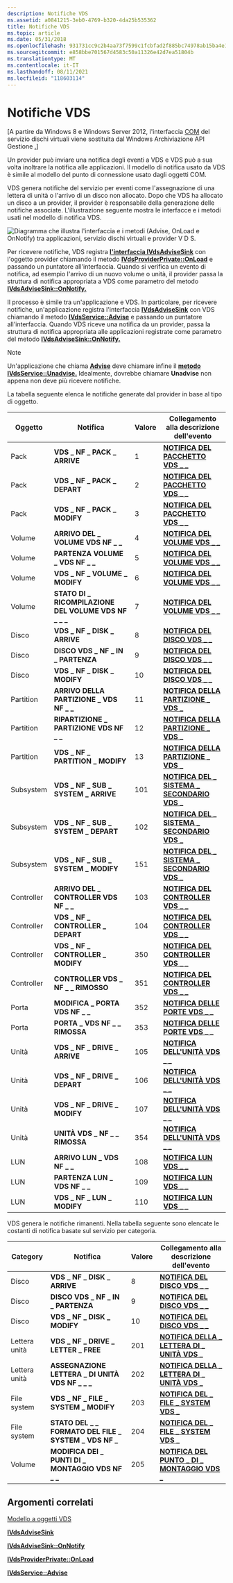 ```yaml
---
description: Notifiche VDS
ms.assetid: a0841215-3eb0-4769-b320-4da25b535362
title: Notifiche VDS
ms.topic: article
ms.date: 05/31/2018
ms.openlocfilehash: 931731cc9c2b4aa73f7599c1fcbfad2f885bc74978ab15ba4e1efbf9d2a7522c
ms.sourcegitcommit: e858bbe701567d4583c50a11326e42d7ea51804b
ms.translationtype: MT
ms.contentlocale: it-IT
ms.lasthandoff: 08/11/2021
ms.locfileid: "118603114"
---
```

# <a name="vds-notifications"></a>Notifiche VDS

\[A partire da Windows 8 e Windows Server 2012, l'interfaccia [COM](virtual-disk-service-portal.md) del servizio dischi virtuali viene sostituita dal Windows Archiviazione API Gestione [.](/previous-versions/windows/desktop/stormgmt/windows-storage-management-api-portal)\]

Un provider può inviare una notifica degli eventi a VDS e VDS può a sua volta inoltrare la notifica alle applicazioni. Il modello di notifica usato da VDS è simile al modello del punto di connessione usato dagli oggetti COM.

VDS genera notifiche del servizio per eventi come l'assegnazione di una lettera di unità o l'arrivo di un disco non allocato. Dopo che VDS ha allocato un disco a un provider, il provider è responsabile della generazione delle notifiche associate. L'illustrazione seguente mostra le interfacce e i metodi usati nel modello di notifica VDS.

![Diagramma che illustra l'interfaccia e i metodi (Advise, OnLoad e OnNotify) tra applicazioni, servizio dischi virtuali e provider V D S.](images/vdsnotification.png)

Per ricevere notifiche, VDS registra [**l'interfaccia IVdsAdviseSink**](/windows/desktop/api/Vds/nn-vds-ivdsadvisesink) con l'oggetto provider chiamando il metodo [**IVdsProviderPrivate::OnLoad**](/windows/desktop/api/VdsHwPrv/nf-vdshwprv-ivdsproviderprivate-onload) e passando un puntatore all'interfaccia. Quando si verifica un evento di notifica, ad esempio l'arrivo di un nuovo volume o unità, il provider passa la struttura di notifica appropriata a VDS come parametro del metodo [**IVdsAdviseSink::OnNotify.**](/windows/desktop/api/Vds/nf-vds-ivdsadvisesink-onnotify)

Il processo è simile tra un'applicazione e VDS. In particolare, per ricevere notifiche, un'applicazione registra l'interfaccia [**IVdsAdviseSink**](/windows/desktop/api/Vds/nn-vds-ivdsadvisesink) con VDS chiamando il metodo [**IVdsService::Advise**](/windows/desktop/api/Vds/nf-vds-ivdsservice-advise) e passando un puntatore all'interfaccia. Quando VDS riceve una notifica da un provider, passa la struttura di notifica appropriata alle applicazioni registrate come parametro del metodo [**IVdsAdviseSink::OnNotify.**](/windows/desktop/api/Vds/nf-vds-ivdsadvisesink-onnotify)

> [!Note]  
> Un'applicazione che chiama [**Advise**](/windows/desktop/api/Vds/nf-vds-ivdsservice-advise) deve chiamare infine il [**metodo IVdsService::Unadvise.**](/windows/desktop/api/Vds/nf-vds-ivdsservice-unadvise) Idealmente, dovrebbe chiamare **Unadvise** non appena non deve più ricevere notifiche.

 

La tabella seguente elenca le notifiche generate dal provider in base al tipo di oggetto.



| Oggetto     | Notifica                              | Valore | Collegamento alla descrizione dell'evento                                             |
|------------|-------------------------------------------|-------|-----------------------------------------------------------------------|
| Pack       | **VDS \_ NF \_ PACK \_ ARRIVE**                 | 1     | [**NOTIFICA DEL PACCHETTO VDS \_ \_**](/windows/desktop/api/Vds/ns-vds-vds_pack_notification)              |
| Pack       | **VDS \_ NF \_ PACK \_ DEPART**                 | 2     | [**NOTIFICA DEL PACCHETTO VDS \_ \_**](/windows/desktop/api/Vds/ns-vds-vds_pack_notification)              |
| Pack       | **VDS \_ NF \_ PACK \_ MODIFY**                 | 3     | [**NOTIFICA DEL PACCHETTO VDS \_ \_**](/windows/desktop/api/Vds/ns-vds-vds_pack_notification)              |
| Volume     | **ARRIVO DEL \_ VOLUME VDS NF \_ \_**               | 4     | [**NOTIFICA DEL VOLUME VDS \_ \_**](/windows/desktop/api/Vds/ns-vds-vds_volume_notification)          |
| Volume     | **PARTENZA VOLUME \_ VDS NF \_ \_**               | 5     | [**NOTIFICA DEL VOLUME VDS \_ \_**](/windows/desktop/api/Vds/ns-vds-vds_volume_notification)          |
| Volume     | **VDS \_ NF \_ VOLUME \_ MODIFY**               | 6     | [**NOTIFICA DEL VOLUME VDS \_ \_**](/windows/desktop/api/Vds/ns-vds-vds_volume_notification)          |
| Volume     | **STATO DI \_ RICOMPILAZIONE DEL VOLUME VDS NF \_ \_ \_** | 7     | [**NOTIFICA DEL VOLUME VDS \_ \_**](/windows/desktop/api/Vds/ns-vds-vds_volume_notification)          |
| Disco       | **VDS \_ NF \_ DISK \_ ARRIVE**                 | 8     | [**NOTIFICA DEL DISCO VDS \_ \_**](/windows/desktop/api/Vds/ns-vds-vds_disk_notification)              |
| Disco       | **DISCO VDS \_ NF \_ IN \_ PARTENZA**                 | 9     | [**NOTIFICA DEL DISCO VDS \_ \_**](/windows/desktop/api/Vds/ns-vds-vds_disk_notification)              |
| Disco       | **VDS \_ NF \_ DISK \_ MODIFY**                 | 10    | [**NOTIFICA DEL DISCO VDS \_ \_**](/windows/desktop/api/Vds/ns-vds-vds_disk_notification)              |
| Partition  | **ARRIVO DELLA PARTIZIONE \_ VDS NF \_ \_**            | 11    | [**NOTIFICA DELLA PARTIZIONE \_ VDS \_**](/windows/desktop/api/Vds/ns-vds-vds_partition_notification)    |
| Partition  | **RIPARTIZIONE \_ PARTIZIONE VDS NF \_ \_**            | 12    | [**NOTIFICA DELLA PARTIZIONE \_ VDS \_**](/windows/desktop/api/Vds/ns-vds-vds_partition_notification)    |
| Partition  | **VDS \_ NF \_ PARTITION \_ MODIFY**            | 13    | [**NOTIFICA DELLA PARTIZIONE \_ VDS \_**](/windows/desktop/api/Vds/ns-vds-vds_partition_notification)    |
| Subsystem  | **VDS \_ NF \_ SUB \_ SYSTEM \_ ARRIVE**          | 101   | [**NOTIFICA DEL \_ SISTEMA \_ SECONDARIO VDS \_**](/windows/desktop/api/Vds/ns-vds-vds_sub_system_notification) |
| Subsystem  | **VDS \_ NF \_ SUB \_ SYSTEM \_ DEPART**          | 102   | [**NOTIFICA DEL \_ SISTEMA \_ SECONDARIO VDS \_**](/windows/desktop/api/Vds/ns-vds-vds_sub_system_notification) |
| Subsystem  | **VDS \_ NF \_ SUB \_ SYSTEM \_ MODIFY**          | 151   | [**NOTIFICA DEL \_ SISTEMA \_ SECONDARIO VDS \_**](/windows/desktop/api/Vds/ns-vds-vds_sub_system_notification) |
| Controller | **ARRIVO DEL \_ CONTROLLER VDS NF \_ \_**           | 103   | [**NOTIFICA DEL CONTROLLER VDS \_ \_**](/windows/desktop/api/Vds/ns-vds-vds_controller_notification)  |
| Controller | **VDS \_ NF \_ CONTROLLER \_ DEPART**           | 104   | [**NOTIFICA DEL CONTROLLER VDS \_ \_**](/windows/desktop/api/Vds/ns-vds-vds_controller_notification)  |
| Controller | **VDS \_ NF \_ CONTROLLER \_ MODIFY**           | 350   | [**NOTIFICA DEL CONTROLLER VDS \_ \_**](/windows/desktop/api/Vds/ns-vds-vds_controller_notification)  |
| Controller | **CONTROLLER VDS \_ NF \_ \_ RIMOSSO**          | 351   | [**NOTIFICA DEL CONTROLLER VDS \_ \_**](/windows/desktop/api/Vds/ns-vds-vds_controller_notification)  |
| Porta       | **MODIFICA \_ PORTA VDS NF \_ \_**                 | 352   | [**NOTIFICA DELLE PORTE VDS \_ \_**](/windows/desktop/api/Vds/ns-vds-vds_port_notification)              |
| Porta       | **PORTA \_ VDS NF \_ \_ RIMOSSA**                | 353   | [**NOTIFICA DELLE PORTE VDS \_ \_**](/windows/desktop/api/Vds/ns-vds-vds_port_notification)              |
| Unità      | **VDS \_ NF \_ DRIVE \_ ARRIVE**                | 105   | [**NOTIFICA DELL'UNITÀ VDS \_ \_**](/windows/desktop/api/Vds/ns-vds-vds_drive_notification)            |
| Unità      | **VDS \_ NF \_ DRIVE \_ DEPART**                | 106   | [**NOTIFICA DELL'UNITÀ VDS \_ \_**](/windows/desktop/api/Vds/ns-vds-vds_drive_notification)            |
| Unità      | **VDS \_ NF \_ DRIVE \_ MODIFY**                | 107   | [**NOTIFICA DELL'UNITÀ VDS \_ \_**](/windows/desktop/api/Vds/ns-vds-vds_drive_notification)            |
| Unità      | **UNITÀ VDS \_ NF \_ \_ RIMOSSA**               | 354   | [**NOTIFICA DELL'UNITÀ VDS \_ \_**](/windows/desktop/api/Vds/ns-vds-vds_drive_notification)            |
| LUN        | **ARRIVO LUN \_ VDS NF \_ \_**                  | 108   | [**NOTIFICA LUN VDS \_ \_**](/windows/desktop/api/Vds/ns-vds-vds_lun_notification)                |
| LUN        | **PARTENZA LUN \_ VDS NF \_ \_**                  | 109   | [**NOTIFICA LUN VDS \_ \_**](/windows/desktop/api/Vds/ns-vds-vds_lun_notification)                |
| LUN        | **VDS \_ NF \_ LUN \_ MODIFY**                  | 110   | [**NOTIFICA LUN VDS \_ \_**](/windows/desktop/api/Vds/ns-vds-vds_lun_notification)                |



 

VDS genera le notifiche rimanenti. Nella tabella seguente sono elencate le costanti di notifica basate sul servizio per categoria.



| Category     | Notifica                                | Valore | Collegamento alla descrizione dell'evento                                                 |
|--------------|---------------------------------------------|-------|---------------------------------------------------------------------------|
| Disco         | **VDS \_ NF \_ DISK \_ ARRIVE**                   | 8     | [**NOTIFICA DEL DISCO VDS \_ \_**](/windows/desktop/api/Vds/ns-vds-vds_disk_notification)                  |
| Disco         | **DISCO VDS \_ NF \_ IN \_ PARTENZA**                   | 9     | [**NOTIFICA DEL DISCO VDS \_ \_**](/windows/desktop/api/Vds/ns-vds-vds_disk_notification)                  |
| Disco         | **VDS \_ NF \_ DISK \_ MODIFY**                   | 10    | [**NOTIFICA DEL DISCO VDS \_ \_**](/windows/desktop/api/Vds/ns-vds-vds_disk_notification)                  |
| Lettera unità | **VDS \_ NF \_ DRIVE \_ LETTER \_ FREE**            | 201   | [**NOTIFICA DELLA \_ LETTERA DI \_ UNITÀ VDS \_**](/windows/desktop/api/Vds/ns-vds-vds_drive_letter_notification) |
| Lettera unità | **ASSEGNAZIONE LETTERA \_ DI UNITÀ VDS NF \_ \_ \_**          | 202   | [**NOTIFICA DELLA \_ LETTERA DI \_ UNITÀ VDS \_**](/windows/desktop/api/Vds/ns-vds-vds_drive_letter_notification) |
| File system  | **VDS \_ NF \_ FILE \_ SYSTEM \_ MODIFY**           | 203   | [**NOTIFICA DEL \_ FILE \_ SYSTEM VDS \_**](/windows/desktop/api/Vds/ns-vds-vds_file_system_notification)   |
| File system  | **STATO DEL \_ \_ FORMATO DEL FILE \_ SYSTEM \_ VDS NF \_** | 204   | [**NOTIFICA DEL \_ FILE \_ SYSTEM VDS \_**](/windows/desktop/api/Vds/ns-vds-vds_file_system_notification)   |
| Volume       | **MODIFICA DEI \_ PUNTI DI \_ MONTAGGIO VDS NF \_ \_**          | 205   | [**NOTIFICA DEL PUNTO \_ DI \_ MONTAGGIO VDS \_**](/windows/desktop/api/Vds/ns-vds-vds_mount_point_notification)   |



 

## <a name="related-topics"></a>Argomenti correlati

<dl> <dt>

[Modello a oggetti VDS](vds-object-model.md)
</dt> <dt>

[**IVdsAdviseSink**](/windows/desktop/api/Vds/nn-vds-ivdsadvisesink)
</dt> <dt>

[**IVdsAdviseSink::OnNotify**](/windows/desktop/api/Vds/nf-vds-ivdsadvisesink-onnotify)
</dt> <dt>

[**IVdsProviderPrivate::OnLoad**](/windows/desktop/api/VdsHwPrv/nf-vdshwprv-ivdsproviderprivate-onload)
</dt> <dt>

[**IVdsService::Advise**](/windows/desktop/api/Vds/nf-vds-ivdsservice-advise)
</dt> </dl>

 

 
